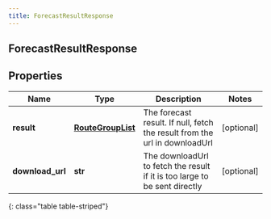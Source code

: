 ```yaml
---
title: ForecastResultResponse
---
```

## ForecastResultResponse

## Properties

|Name | Type | Description | Notes|
|------------ | ------------- | ------------- | -------------|
| **result** | [**RouteGroupList**](RouteGroupList.html) | The forecast result.  If null, fetch the result from the url in downloadUrl | [optional] |
| **download_url** | **str** | The downloadUrl to fetch the result if it is too large to be sent directly | [optional] |
{: class="table table-striped"}


